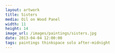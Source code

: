 ```yaml
---
layout: artwork
title: Sisters
media: Oil on Wood Panel
width: 11
height: 14
image_url: /images/paintings/sisters.jpg
date: 2013-04-04 12:00:00
tags: paintings thinkspace solo after-midnight
---
```

